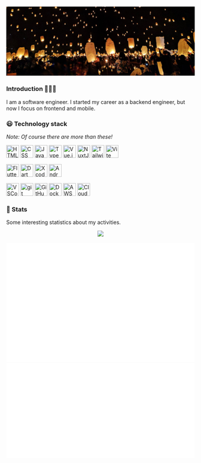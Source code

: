![Hero Image](resources/hero-image.jpg)

### Introduction 👋👋👋

I am a software engineer. I started my career as a backend engineer, but now I focus on frontend and mobile.

### 😃 Technology stack

*Note: Of course there are more than these!*

<img title="HTML" src="https://icon.icepanel.io/Technology/svg/HTML5.svg" width="34" height="34" /> <img title="CSS" src="https://icon.icepanel.io/Technology/svg/CSS3.svg" width="34" height="34" /> <img title="JavaScript" src="https://icon.icepanel.io/Technology/svg/JavaScript.svg" width="34" height="34" /> <img title="TypeScript" src="https://icon.icepanel.io/Technology/svg/TypeScript.svg" width="34" height="34" /> <img title="Vue.js" src="https://icon.icepanel.io/Technology/svg/Vue.js.svg" width="34" height="34" /> <img title="NuxtJS" src="https://icon.icepanel.io/Technology/svg/Nuxt-JS.svg" width="34" height="34" />  <img title="TailwindCSS" src="https://icon.icepanel.io/Technology/svg/Tailwind-CSS.svg" width="34" height="34" /> <img title="Vite" src="https://icon.icepanel.io/Technology/svg/Vite.js.svg" width="34" height="34" />

<img title="Flutter" src="https://icon.icepanel.io/Technology/svg/Flutter.svg" width="34" height="34" /> <img title="Dart" src="https://icon.icepanel.io/Technology/svg/Dart.svg" width="34" height="34" /> <img title="Xcode" src="https://icon.icepanel.io/Technology/svg/Xcode.svg" width="34" height="34" /> <img title="Android Studio" src="https://icon.icepanel.io/Technology/png-shadow-512/Android-Studio.png" width="34" height="34" />

<img title="VSCode" src="https://icon.icepanel.io/Technology/svg/Visual-Studio-Code-%28VS-Code%29.svg" width="34" height="34" /> <img title="git" src="https://icon.icepanel.io/Technology/svg/Git.svg" width="34" height="34" /> <img title="GitHub" src="https://icon.icepanel.io/Technology/png-shadow-512/GitHub.png" width="34" height="34" /> <img title="Docker" src="https://icon.icepanel.io/Technology/svg/Docker.svg" width="34" height="34" /> <img title="AWS" src="https://icon.icepanel.io/Technology/png-shadow-512/AWS.png" width="34" height="34" /> <img title="Cloudflare" src="https://icon.icepanel.io/Technology/svg/Cloudflare.svg" width="34" height="34" />

### 🧐 Stats

Some interesting statistics about my activities.

<p align="center">
  <img src="https://streak-stats.demolab.com?user=offich&theme=nightowl&border_radius=8" />
</p>

<p align="center">
  <img src="resources/general-metrics.svg" />
  <img src="resources/language-metrics.svg" />
</p>
